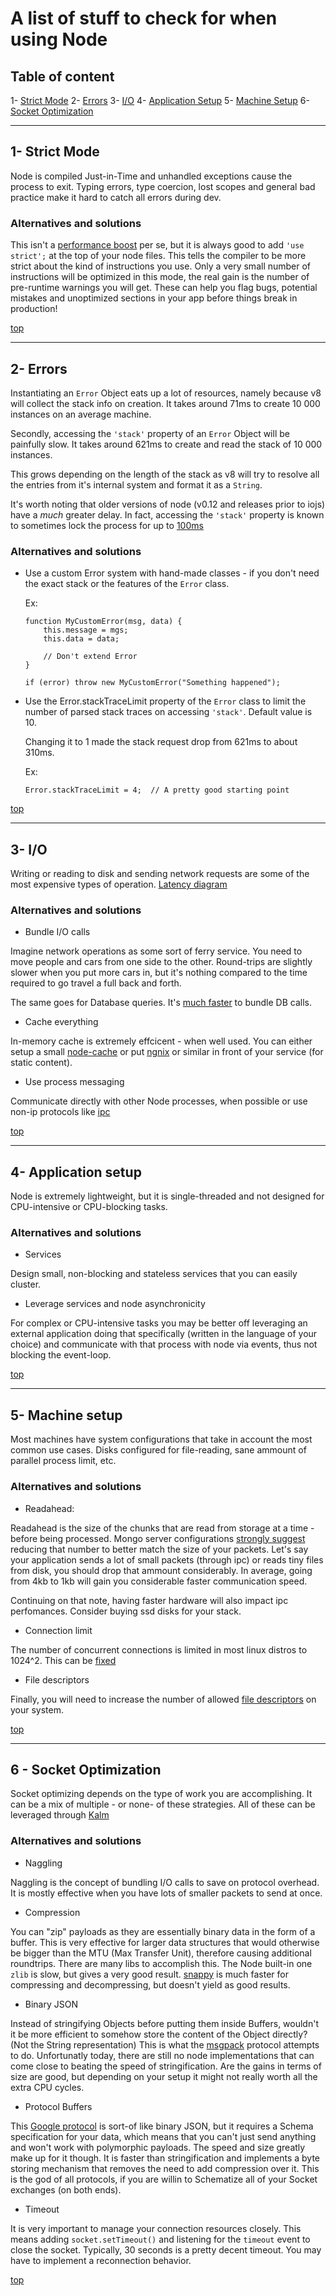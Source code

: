 # A list of stuff to check for when using Node

## Table of content

1- [Strict Mode](#1--strict-mode)
2- [Errors](#2--errors)
3- [I/O](#3--io)
4- [Application Setup](#4--application-setup)
5- [Machine Setup](#5--machine-setup)
6- [Socket Optimization](#6--socket-optimization)

---

## 1- Strict Mode

Node is compiled Just-in-Time and unhandled exceptions cause the process to exit. Typing errors, type coercion, lost scopes and general bad practice make it hard to catch all errors during dev.

### Alternatives and solutions

This isn't a [performance boost](http://stackoverflow.com/questions/3145966/is-strict-mode-more-performant) per se, but it is always good to add `'use strict';` at the top of your node files. This tells the compiler to be more strict about the kind of instructions you use. Only a very small number of instructions will be optimized in this mode, the real gain is the number of pre-runtime warnings you will get. These can help you flag bugs, potential mistakes and unoptimized sections in your app before things break in production!

[top](#table-of-content)

---

## 2- Errors

Instantiating an `Error` Object eats up a lot of resources, namely because v8 will collect the stack info on creation.
It takes around 71ms to create 10 000 instances on an average machine.

Secondly, accessing the `'stack'` property of an `Error` Object will be painfully slow. It takes around 621ms to create and read the stack of 10 000 instances. 

This grows depending on the length of the stack as v8 will try to resolve all the entries from it's internal system and format it as a `String`.

It's worth noting that older versions of node (v0.12 and releases prior to iojs) have a *much* greater delay. In fact, accessing the `'stack'` property is known to sometimes lock the process for up to [100ms](https://groups.google.com/forum/#!searchin/nodejs/stack$20slow/nodejs/-U2hIDWcc30/5WRuCeoA8HgJ)  

### Alternatives and solutions

- Use a custom Error system with hand-made classes - if you don't need the exact stack or the features of the `Error` class.

  Ex: 
  
    ```
    function MyCustomError(msg, data) {
        this.message = mgs;
        this.data = data;
        
        // Don't extend Error
    }
    
    if (error) throw new MyCustomError("Something happened");
    ```
    

- Use the Error.stackTraceLimit property of the `Error` class to limit the number of parsed stack traces on accessing `'stack'`.
  Default value is 10.
  
  Changing it to 1 made the stack request drop from 621ms to about 310ms.

  Ex:

    `Error.stackTraceLimit = 4;  // A pretty good starting point`
    
[top](#table-of-content)

---
    
## 3- I/O

Writing or reading to disk and sending network requests are some of the most expensive types of operation.
[Latency diagram](https://gist.github.com/jboner/2841832)

### Alternatives and solutions

- Bundle I/O calls

Imagine network operations as some sort of ferry service. You need to move people and cars from one side to the other.
Round-trips are slightly slower when you put more cars in, but it's nothing compared to the time required to go travel a full back and forth.

The same goes for Database queries. It's [much faster](https://shyp.github.io/2015/07/13/speed-up-your-javascript-tests.html) to bundle DB calls.

- Cache everything

In-memory cache is extremely effcicent - when well used. You can either setup a small [node-cache](https://github.com/ptarjan/node-cache) or put [ngnix](https://www.nginx.com/) or similar in front of your service (for static content).

- Use process messaging

Communicate directly with other Node processes, when possible or use non-ip protocols like [ipc](https://github.com/fed135/ipc-light)

[top](#table-of-content)

---

## 4- Application setup

Node is extremely lightweight, but it is single-threaded and not designed for CPU-intensive or CPU-blocking tasks.

### Alternatives and solutions

- Services

Design small, non-blocking and stateless services that you can easily cluster.

- Leverage services and node asynchronicity

For complex or CPU-intensive tasks you may be better off leveraging an external application doing that specifically (written in the language of your choice) and communicate with that process with node via events, thus not blocking the event-loop.

[top](#table-of-content)

---

## 5- Machine setup

Most machines have system configurations that take in account the most common use cases. Disks configured for file-reading, sane ammount of parallel process limit, etc. 

### Alternatives and solutions

- Readahead:
    
Readahead is the size of the chunks that are read from storage at a time - before being processed. Mongo server configurations [strongly suggest](https://docs.mongodb.org/manual/administration/production-notes/) reducing that number to better match the size of your packets. Let's say your application sends a lot of small packets (through ipc) or reads tiny files from disk, you should drop that ammount considerably. In average, going from 4kb to 1kb will gain you considerable faster communication speed.

Continuing on that note, having faster hardware will also impact ipc perfomances. Consider buying ssd disks for your stack.

- Connection limit

The number of concurrent connections is limited in most linux distros to 1024^2. This can be [fixed](https://mrotaru.wordpress.com/2013/10/10/scaling-to-12-million-concurrent-connections-how-migratorydata-did-it/)

- File descriptors

Finally, you will need to increase the number of allowed [file descriptors](http://www.cyberciti.biz/faq/linux-increase-the-maximum-number-of-open-files/) on your system. 

[top](#table-of-content)

---

## 6 - Socket Optimization

Socket optimizing depends on the type of work you are accomplishing. It can be a mix of multiple - or none- of these strategies.
All of these can be leveraged through [Kalm](https://github.com/fed135/Kalm)

### Alternatives and solutions

- Naggling 

Naggling is the concept of bundling I/O calls to save on protocol overhead. It is mostly effective when you have lots of smaller packets to send at once.

- Compression 

You can "zip" payloads as they are essentially binary data in the form of a buffer. This is very effective for larger data structures that would otherwise be bigger than the MTU (Max Transfer Unit), therefore causing additional roundtrips. There are many libs to accomplish this. The Node built-in one `zlib` is slow, but gives a very good result. [snappy](https://github.com/kesla/node-snappy) is much faster for compressing and decompressing, but doesn't yield as good results.

- Binary JSON

Instead of stringifying Objects before putting them inside Buffers, wouldn't it be more efficient to somehow store the content of the Object directly? (Not the String representation) This is what the [msgpack](http://msgpack.org/index.html) protocol attempts to do. Unfortunatly today, there are still no node implementations that can come close to beating the speed of stringification. Are the gains in terms of size are good, but depending on your setup it might not really worth all the extra CPU cycles.  

- Protocol Buffers

This [Google protocol](https://developers.google.com/protocol-buffers/) is sort-of like binary JSON, but it requires a Schema specification for your data, which means that you can't just send anything and won't work with polymorphic payloads. The speed and size greatly make up for it though. It is faster than stringification and implements a byte storing mechanism that removes the need to add compression over it. This is the god of all protocols, if you are willin to Schematize all of your Socket exchanges (on both ends).

- Timeout

It is very important to manage your connection resources closely. This means adding `socket.setTimeout()` and listening for the `timeout` event to close the socket. Typically, 30 seconds is a pretty decent timeout. You may have to implement a reconnection behavior.

[top](#table-of-content)
